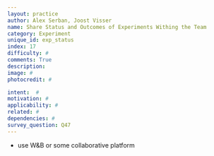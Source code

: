 ```yaml
---
layout: practice
author: Alex Serban, Joost Visser
name: Share Status and Outcomes of Experiments Withing the Team
category: Experiment
unique_id: exp_status
index: 17
difficulty: #
comments: True
description:
image: #
photocredit: #

intent:  #
motivation: #
applicability: #
related: #
dependencies: #
survey_question: Q47
---
```



- use W&B or some collaborative platform